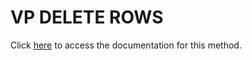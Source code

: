 <!---->
# VP DELETE ROWS

Click [here](https://developer.4d.com/docs/ViewPro/commands/vp-delete-rows) to access the documentation for this method.


